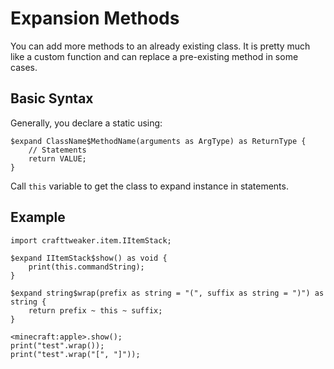 # Expansion Methods

You can add more methods to an already existing class. It is pretty much like a custom function and can replace a pre-existing method in some cases.

## Basic Syntax
Generally, you declare a static using:

```zenscript
$expand ClassName$MethodName(arguments as ArgType) as ReturnType {
	// Statements
	return VALUE;
}
```

Call `this` variable to get the class to expand instance in statements.

## Example
```zenscript
import crafttweaker.item.IItemStack;

$expand IItemStack$show() as void {
    print(this.commandString);
}

$expand string$wrap(prefix as string = "(", suffix as string = ")") as string {
    return prefix ~ this ~ suffix;
}

<minecraft:apple>.show();
print("test".wrap());
print("test".wrap("[", "]"));
```